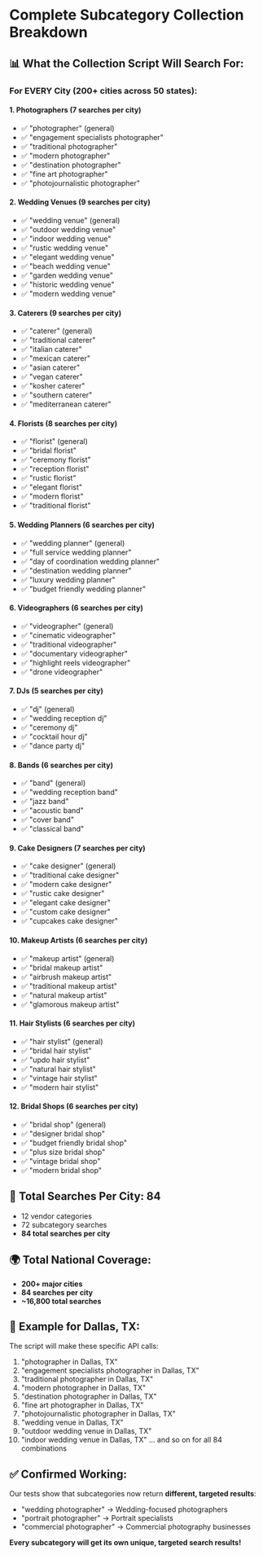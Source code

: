 # Complete Subcategory Collection Breakdown

## 📊 **What the Collection Script Will Search For:**

### **For EVERY City (200+ cities across 50 states):**

#### **1. Photographers (7 searches per city)**
- ✅ "photographer" (general)
- ✅ "engagement specialists photographer"
- ✅ "traditional photographer"
- ✅ "modern photographer"
- ✅ "destination photographer"
- ✅ "fine art photographer"
- ✅ "photojournalistic photographer"

#### **2. Wedding Venues (9 searches per city)**
- ✅ "wedding venue" (general)
- ✅ "outdoor wedding venue"
- ✅ "indoor wedding venue"
- ✅ "rustic wedding venue"
- ✅ "elegant wedding venue"
- ✅ "beach wedding venue"
- ✅ "garden wedding venue"
- ✅ "historic wedding venue"
- ✅ "modern wedding venue"

#### **3. Caterers (9 searches per city)**
- ✅ "caterer" (general)
- ✅ "traditional caterer"
- ✅ "italian caterer"
- ✅ "mexican caterer"
- ✅ "asian caterer"
- ✅ "vegan caterer"
- ✅ "kosher caterer"
- ✅ "southern caterer"
- ✅ "mediterranean caterer"

#### **4. Florists (8 searches per city)**
- ✅ "florist" (general)
- ✅ "bridal florist"
- ✅ "ceremony florist"
- ✅ "reception florist"
- ✅ "rustic florist"
- ✅ "elegant florist"
- ✅ "modern florist"
- ✅ "traditional florist"

#### **5. Wedding Planners (6 searches per city)**
- ✅ "wedding planner" (general)
- ✅ "full service wedding planner"
- ✅ "day of coordination wedding planner"
- ✅ "destination wedding planner"
- ✅ "luxury wedding planner"
- ✅ "budget friendly wedding planner"

#### **6. Videographers (6 searches per city)**
- ✅ "videographer" (general)
- ✅ "cinematic videographer"
- ✅ "traditional videographer"
- ✅ "documentary videographer"
- ✅ "highlight reels videographer"
- ✅ "drone videographer"

#### **7. DJs (5 searches per city)**
- ✅ "dj" (general)
- ✅ "wedding reception dj"
- ✅ "ceremony dj"
- ✅ "cocktail hour dj"
- ✅ "dance party dj"

#### **8. Bands (6 searches per city)**
- ✅ "band" (general)
- ✅ "wedding reception band"
- ✅ "jazz band"
- ✅ "acoustic band"
- ✅ "cover band"
- ✅ "classical band"

#### **9. Cake Designers (7 searches per city)**
- ✅ "cake designer" (general)
- ✅ "traditional cake designer"
- ✅ "modern cake designer"
- ✅ "rustic cake designer"
- ✅ "elegant cake designer"
- ✅ "custom cake designer"
- ✅ "cupcakes cake designer"

#### **10. Makeup Artists (6 searches per city)**
- ✅ "makeup artist" (general)
- ✅ "bridal makeup artist"
- ✅ "airbrush makeup artist"
- ✅ "traditional makeup artist"
- ✅ "natural makeup artist"
- ✅ "glamorous makeup artist"

#### **11. Hair Stylists (6 searches per city)**
- ✅ "hair stylist" (general)
- ✅ "bridal hair stylist"
- ✅ "updo hair stylist"
- ✅ "natural hair stylist"
- ✅ "vintage hair stylist"
- ✅ "modern hair stylist"

#### **12. Bridal Shops (6 searches per city)**
- ✅ "bridal shop" (general)
- ✅ "designer bridal shop"
- ✅ "budget friendly bridal shop"
- ✅ "plus size bridal shop"
- ✅ "vintage bridal shop"
- ✅ "modern bridal shop"

## 🔢 **Total Searches Per City: 84**
- 12 vendor categories
- 72 subcategory searches
- **84 total searches per city**

## 🌍 **Total National Coverage:**
- **200+ major cities**
- **84 searches per city**
- **~16,800 total searches**

## 🎯 **Example for Dallas, TX:**
The script will make these specific API calls:
1. "photographer in Dallas, TX"
2. "engagement specialists photographer in Dallas, TX"
3. "traditional photographer in Dallas, TX"
4. "modern photographer in Dallas, TX"
5. "destination photographer in Dallas, TX"
6. "fine art photographer in Dallas, TX"
7. "photojournalistic photographer in Dallas, TX"
8. "wedding venue in Dallas, TX"
9. "outdoor wedding venue in Dallas, TX"
10. "indoor wedding venue in Dallas, TX"
... and so on for all 84 combinations

## ✅ **Confirmed Working:**
Our tests show that subcategories now return **different, targeted results**:
- "wedding photographer" → Wedding-focused photographers
- "portrait photographer" → Portrait specialists
- "commercial photographer" → Commercial photography businesses

**Every subcategory will get its own unique, targeted search results!**
